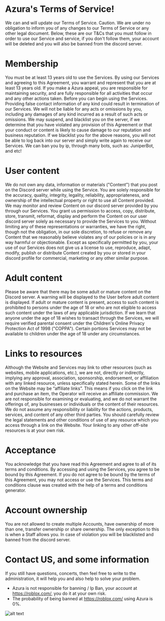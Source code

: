 # Azura's Terms of Service!
We can and will update our Terms of Service. Caution. We are under no obligation to inform you of any changes to our Terms of Service or any other legal document. Below, these are our T&Cs that you must follow in order to use our Service and service, if you don't follow them, your account will be deleted and you will also be banned from the discord server.

# Membership
You must be at least 13 years old to use the Services. By using our Services and agreeing to this Agreement, you warrant and represent that you are at least 13 years old. If you make a Azura appeal, you are responsible for maintaining security, and are fully responsible for all activities that occur and any other actions taken. Before you can begin using the Services. Providing false contact information of any kind could result in termination of our Services. We will not be liable for any acts or omissions by you, including any damages of any kind incurred as a result of such acts or omissions. We may suspend, and blacklist you on the server, if we determine that you have violated any provision of this Agreement or that your conduct or content is likely to cause damage to our reputation and business reputation. If we blacklist you for the above reasons, you will not be able to log back into our server and simply write again to receive our Services. We can ban you by ip, through many bots, such as: JuniperBot, and etc! 

# User content
We do not own any data, information or materials ("Content") that you post on the Discord server while using the Service. You are solely responsible for the accuracy, quality, integrity, legality, reliability, appropriateness, and ownership of the intellectual property or right to use all Content provided. We may monitor and review Content on our discord server provided by you through our Services. You grant us permission to access, copy, distribute, store, transmit, reformat, display and perform the Content on our user discord server solely as necessary to provide the Services to you. Without limiting any of these representations or warranties, we have the right, though not the obligation, in our sole discretion, to refuse or remove any Content that we reasonably believe violates any of our policies or is in any way harmful or objectionable. Except as specifically permitted by you, your use of our Services does not give us a license to use, reproduce, adapt, modify, publish or distribute Content created by you or stored in your discord profile for commercial, marketing or any other similar purpose. 
# Adult content

Please be aware that there may be some adult or mature content on the Discord server. A warning will be displayed to the User before adult content is displayed. If adult or mature content is present, access to such content is prohibited to persons under the age of 18 or who are not eligible to access such content under the laws of any applicable jurisdiction. If we learn that anyone under the age of 18 wishes to transact through the Services, we will require verified parental consent under the Children's Online Privacy Protection Act of 1998 ("COPPA"). Certain portions Services may not be available to children under the age of 18 under any circumstances.

# Links to resources
Although the Website and Services may link to other resources (such as websites, mobile applications, etc.), we are not, directly or indirectly, implying any approval, association, sponsorship, endorsement, or affiliation with any linked resource, unless specifically stated herein. Some of the links on the Website may be “affiliate links”. This means if you click on the link and purchase an item, the Operator will receive an affiliate commission. We are not responsible for examining or evaluating, and we do not warrant the offerings of, any businesses or individuals or the content of their resources. We do not assume any responsibility or liability for the actions, products, services, and content of any other third parties. You should carefully review the legal statements and other conditions of use of any resource which you access through a link on the Website. Your linking to any other off-site resources is at your own risk.

# Acceptance
You acknowledge that you have read this Agreement and agree to all of its terms and conditions. By accessing and using the Services, you agree to be bound by this Agreement. If you do not agree to be bound by the terms of this Agreement, you may not access or use the Services. This terms and conditions clause was created with the help of a terms and conditions generator.

# Account ownership
You are not allowed to create multiple Accounts, have ownership of more than one, transfer ownership or share ownership. The only exception to this is when a Staff allows you. In case of violation you will be blacklisted and banned from the discord server.

# Contact US, and some information
If you still have questions, concerts, then feel free to write to the administration, it will help you and also help to solve your problem.


- Azura is not responsible for banning / Ip Ban, your account at https://roblox.com/, you do it at your own risk.
- The probability of being banned at https://roblox.com/ using Azura is 0%.

![alt text](https://cdn.discordapp.com/attachments/995559142133616700/996859540056326184/Open-removebg-preview.png)
